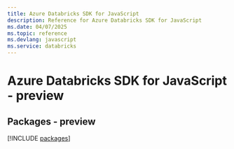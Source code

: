 ```yaml
---
title: Azure Databricks SDK for JavaScript
description: Reference for Azure Databricks SDK for JavaScript
ms.date: 04/07/2025
ms.topic: reference
ms.devlang: javascript
ms.service: databricks
---
```

# Azure Databricks SDK for JavaScript - preview
## Packages - preview
[!INCLUDE [packages](databricks-index.md)]